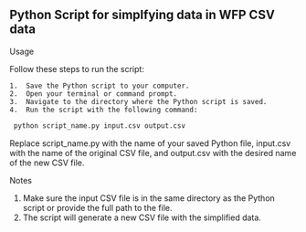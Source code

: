 ## Python Script for simplfying data in WFP CSV data

Usage

Follow these steps to run the script:

	1.	Save the Python script to your computer.
	2.	Open your terminal or command prompt.
	3.	Navigate to the directory where the Python script is saved.
	4.	Run the script with the following command:

```markdown
 python script_name.py input.csv output.csv
```
Replace script_name.py with the name of your saved Python file, input.csv with the name of the original CSV file, and output.csv with the desired name of the new CSV file.

Notes

1. Make sure the input CSV file is in the same directory as the Python script or provide the full path to the file.
2. The script will generate a new CSV file with the simplified data.
